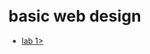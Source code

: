 <h1> basic web design </h1>

<ul>
    <li><a href="citc-1300/lab1/index.html">lab 1></li>
    

</ul>